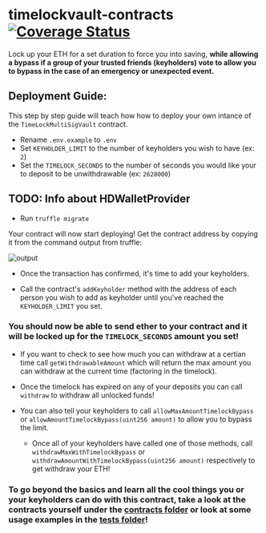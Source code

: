 # timelockvault-contracts [![Coverage Status](https://coveralls.io/repos/github/TransmissionsDev/timelockvault-contracts/badge.svg?branch=master)](https://coveralls.io/github/TransmissionsDev/timelockvault-contracts?branch=master)

Lock up your ETH for a set duration to force you into saving, **while allowing a bypass if a group of your trusted friends (keyholders) vote to allow you to bypass in the case of an emergency or unexpected event.**

## Deployment Guide:

This step by step guide will teach how how to deploy your own intance of the `TimeLockMultiSigVault` contract. 

- Rename `.env.example` to `.env`
- Set `KEYHOLDER_LIMIT` to the number of keyholders you wish to have (ex: `2`)
- Set the `TIMELOCK_SECONDS` to the number of seconds you would like your to deposit to be unwithdrawable (ex: `2628000`)

## TODO: Info about HDWalletProvider

- Run `truffle migrate`

Your contract will now start deploying! Get the contract address by copying it from the command output from truffle:

![output](https://www.trufflesuite.com/img/blog/an-easier-way-to-deploy-your-smart-contracts/truffle.png)

- Once the transaction has confirmed, it's time to add your keyholders.

- Call the contract's `addKeyholder` method with the address of each person you wish to add as keyholder until you've reached the `KEYHOLDER_LIMIT` you set.

### You should now be able to send ether to your contract and it will be locked up for the `TIMELOCK_SECONDS` amount you set! 

- If you want to check to see how much you can withdraw at a certian time call `getWithdrawableAmount` which will return the max amount you can withdraw at the current time (factoring in the timelock).

- Once the timelock has expired on any of your deposits you can call `withdraw` to withdraw all unlocked funds!

- You can also tell your keyholders to call `allowMaxAmountTimelockBypass` or `allowAmountTimelockBypass(uint256 amount)` to allow you to bypass the limit. 
  - Once all of your keyholders have called one of those methods, call `withdrawMaxWithTimelockBypass` or `withdrawAmountWithTimelockBypass(uint256 amount)` respectively to get withdraw your ETH!
  
### To go beyond the basics and learn all the cool things you or your keyholders can do with this contract, take a look at the contracts yourself under the [contracts folder](https://github.com/TransmissionsDev/timelockvault-contracts/tree/master/contracts) or look at some usage examples in the [tests folder](https://github.com/TransmissionsDev/timelockvault-contracts/tree/master/test)!
